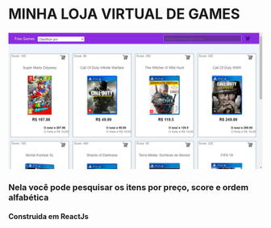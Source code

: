 # MINHA LOJA VIRTUAL DE GAMES

![image](https://github.com/ter-9001/ecommercegames/blob/main/Screenshot_395.png?raw=true)

### Nela você pode pesquisar os itens por preço, score e ordem alfabética
#### Construida em ReactJs
